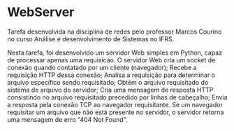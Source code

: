 # WebServer

Tarefa desenvolvida na disciplina de redes pelo professor Marcos Courino no curso Análise e desenvolvimento de Sistemas no IFRS.

Nesta tarefa, foi desenvolvido um servidor Web simples em Python, capaz de processar apenas uma requisicao. O servidor Web cria um socket de conexão quando contatado por um cliente (navegador); 
Recebe a requisição HTTP dessa conexão; Analisa a requisição para determinar o arquivo específico sendo requisitado;
Obtém o arquivo requisitado do sistema de arquivo do servidor; 
Cria uma mensagem de resposta HTTP consistindo no arquivo requisitado precedido por linhas de cabeçalho;
Envia a resposta pela conexão TCP ao navegador requisitante. 
Se um navegador requisitar um arquivo que não está presente no servidor, o servidor retorna uma mensagem de erro “404 Not Found”.
